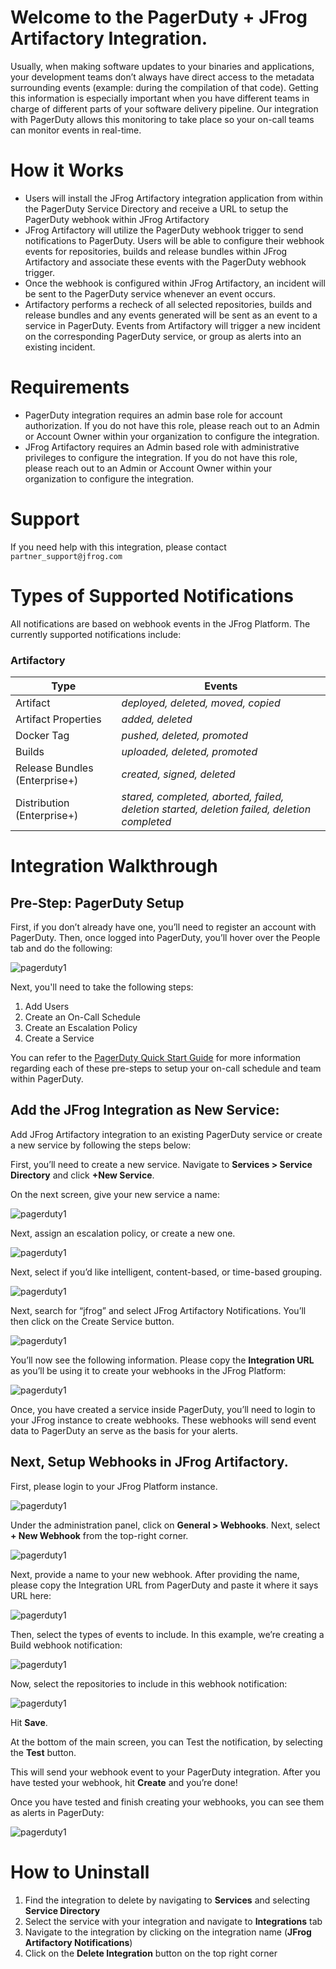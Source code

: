 # Welcome to the PagerDuty + JFrog Artifactory Integration. 

Usually, when making software updates to your binaries and applications, your development teams don’t always have direct access to the metadata surrounding events (example: during the compilation of that code). Getting this information is especially important when you have different teams in charge of different parts of your software delivery pipeline. Our integration with PagerDuty allows this monitoring to take place so your on-call teams can monitor events in real-time.

# How it Works
* Users will install the JFrog Artifactory integration application from within the PagerDuty Service Directory and receive a URL to setup the PagerDuty webhook within JFrog Artifactory
* JFrog Artifactory will utilize the PagerDuty webhook trigger to send notifications to PagerDuty.  Users will be able to configure their webhook events for repositories, builds and release bundles within JFrog Artifactory and associate these events with the PagerDuty webhook trigger. 
* Once the webhook is configured within JFrog Artifactory, an incident will be sent to the PagerDuty service whenever an event occurs.
* Artifactory performs a recheck of all selected repositories, builds and release bundles and any events generated will be sent as an event to a service in PagerDuty. Events from Artifactory will trigger a new incident on the corresponding PagerDuty service, or group as alerts into an existing incident.

# Requirements
* PagerDuty integration requires an admin base role for account authorization. If you do not have this role, please reach out to an Admin or Account Owner within your organization to configure the integration.
* JFrog Artifactory requires an Admin based role with administrative privileges to configure the integration.  If you do not have this role, please reach out to an Admin or Account Owner within your organization to configure the integration.

# Support
If you need help with this integration, please contact `partner_support@jfrog.com`

# Types of Supported Notifications

All notifications are based on webhook events in the JFrog Platform. The currently supported notifications include:

### Artifactory

Type | Events
------------ | -------------
Artifact | *deployed, deleted, moved, copied*
Artifact Properties | *added, deleted*
Docker Tag | *pushed, deleted, promoted*
Builds | *uploaded, deleted, promoted*
Release Bundles (Enterprise+) | *created, signed, deleted*
Distribution (Enterprise+) | *stared, completed, aborted, failed, deletion started, deletion failed, deletion completed*

# Integration Walkthrough

## Pre-Step: PagerDuty Setup

First, if you don’t already have one, you’ll need to register an account with PagerDuty. Then, once logged into PagerDuty, you’ll hover over the People tab and do the following:

![pagerduty1](https://raw.githubusercontent.com/jfrog/partner-integrations/main/PagerDuty/Artifactory/img/image2.png)

Next, you'll need to take the following steps:
1. Add Users
2. Create an On-Call Schedule
3. Create an Escalation Policy 
4. Create a Service 

You can refer to the [PagerDuty Quick Start Guide](https://support.pagerduty.com/docs/quick-start-guide) for more information regarding each of these pre-steps to setup your on-call schedule and team within PagerDuty. 

## Add the JFrog Integration as New Service:

Add JFrog Artifactory integration to an existing PagerDuty service or create a new service by following the steps below:

First, you’ll need to create a new service. Navigate to **Services > Service Directory** and click **+New Service**.

On the next screen, give your new service a name:

![pagerduty1](https://raw.githubusercontent.com/jfrog/partner-integrations/main/PagerDuty/Artifactory/img/image9.png)

Next, assign an escalation policy, or create a new one.

![pagerduty1](https://raw.githubusercontent.com/jfrog/partner-integrations/main/PagerDuty/Artifactory/img/image5.png)

Next, select if you’d like intelligent, content-based, or time-based grouping.

![pagerduty1](https://raw.githubusercontent.com/jfrog/partner-integrations/main/PagerDuty/Artifactory/img/image10.png)

Next, search for “jfrog” and select JFrog Artifactory Notifications. You’ll then click on the Create Service button.

![pagerduty1](https://raw.githubusercontent.com/jfrog/partner-integrations/main/PagerDuty/Artifactory/img/image12.png)

You’ll now see the following information. Please copy the **Integration URL** as you’ll be using it to create your webhooks in the JFrog Platform:

![pagerduty1](https://raw.githubusercontent.com/jfrog/partner-integrations/main/PagerDuty/Artifactory/img/image7.png)

Once, you have created a service inside PagerDuty, you’ll need to login to your JFrog instance to create webhooks. These webhooks will send event data to PagerDuty an serve as the basis for your alerts.

## Next, Setup Webhooks in JFrog Artifactory.

First, please login to your JFrog Platform instance. 

![pagerduty1](https://raw.githubusercontent.com/jfrog/partner-integrations/main/PagerDuty/Artifactory/img/image6.png)

Under the administration panel, click on **General > Webhooks**. Next, select **+ New Webhook** from the top-right corner.

![pagerduty1](https://raw.githubusercontent.com/jfrog/partner-integrations/main/PagerDuty/Artifactory/img/image4.png)

Next, provide a name to your new webhook. After providing the name, please copy the Integration URL from PagerDuty and paste it where it says URL here:

![pagerduty1](https://raw.githubusercontent.com/jfrog/partner-integrations/main/PagerDuty/Artifactory/img/image14.png)

Then, select the types of events to include. In this example, we’re creating a Build webhook notification:

![pagerduty1](https://raw.githubusercontent.com/jfrog/partner-integrations/main/PagerDuty/Artifactory/img/image8.png)

Now, select the repositories to include in this webhook notification:

![pagerduty1](https://raw.githubusercontent.com/jfrog/partner-integrations/main/PagerDuty/Artifactory/img/image13.png)

Hit **Save**.

At the bottom of the main screen, you can Test the notification, by selecting the **Test** button. 

This will send your webhook event to your PagerDuty integration. After you have tested your webhook, hit **Create** and you’re done!

Once you have tested and finish creating your webhooks, you can see them as alerts in PagerDuty:

![pagerduty1](https://raw.githubusercontent.com/jfrog/partner-integrations/main/PagerDuty/Artifactory/img/image15.png)

# How to Uninstall
1. Find the integration to delete by navigating to **Services** and selecting **Service Directory**
2. Select the service with your integration and navigate to **Integrations** tab
3. Navigate to the integration by clicking on the integration name (**JFrog Artifactory Notifications**)
4. Click on the **Delete Integration** button on the top right corner
